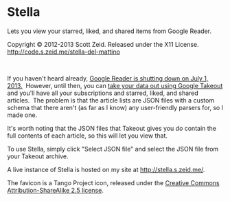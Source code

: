Stella
======
Lets you view your starred, liked, and shared items from Google Reader.

Copyright © 2012-2013 Scott Zeid.  Released under the X11 License.  
<http://code.s.zeid.me/stella-del-mattino>

 

If you haven't heard already, [Google Reader is shutting down on July 1, 2013.][notice] 
However, until then, you can [take your data out using Google Takeout][takeout]
and you'll have all your subscriptions and starred, liked, and shared articles. 
The problem is that the article lists are JSON files with a custom schema that
there aren't (as far as I know) any user-friendly parsers for, so I made one.

It's worth noting that the JSON files that Takeout gives you *do* contain the
full contents of each article, so this will let you view that.

To use Stella, simply click "Select JSON file" and select the JSON file from
your Takeout archive.

A live instance of Stella is hosted on my site at <http://stella.s.zeid.me/>.

The favicon is a Tango Project icon, released under the [Creative Commons
Attribution-ShareAlike 2.5 license][cc-by-sa-2.5].




[notice]:        http://googlereader.blogspot.com/2013/03/powering-down-google-reader.html
[takeout]:       https://goo.gl/zijsh
[cc-by-sa-2.5]:  https://creativecommons.org/licenses/by-sa/2.5/deed.en
